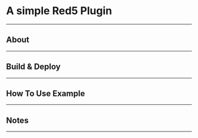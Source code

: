 # A simple Red5 Plugin
---

## About
---


## Build & Deploy
---


## How To Use Example
---


## Notes
---
